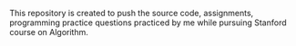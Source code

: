 This repository is created to push the source code, assignments, programming 
practice questions practiced by me while pursuing Stanford course on Algorithm.

